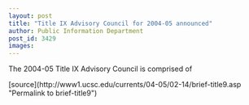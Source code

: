 ```yaml
---
layout: post
title: "Title IX Advisory Council for 2004-05 announced"
author: Public Information Department
post_id: 3429
images:
---
```


<a name="content" id="content"></a>
<p>
  The 2004-05 Title IX Advisory Council is comprised of
</p>
[source](http://www1.ucsc.edu/currents/04-05/02-14/brief-title9.asp "Permalink to brief-title9")
